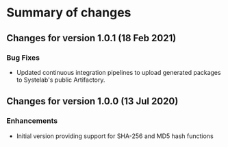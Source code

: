 # Summary of changes

## Changes for version 1.0.1 (18 Feb 2021)

### Bug Fixes

- Updated continuous integration pipelines to upload generated packages to Systelab's public Artifactory.


## Changes for version 1.0.0 (13 Jul 2020)

### Enhancements

- Initial version providing support for SHA-256 and MD5 hash functions

